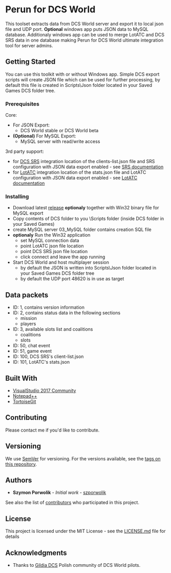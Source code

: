 # Perun for DCS World

This toolset extracts data from DCS World server and export it to local json file and UDP port. **Optional** windows app puts JSON data to MySQL database.
Additionaly windows app can be used to merge LotATC and DCS SRS data in one database making Perun for DCS World ultimate integration tool for server admins.

## Getting Started

You can use this toolkit with or without Windows app. Simple DCS export scripts will create JSON file which can be used for further processing, by default this file is created in Scripts\Json folder located in your Saved Games DCS folder tree.

### Prerequisites

Core:
 * For JSON Export:
   * DCS World stable or DCS World beta
 * **(Optional)** For MySQL Export:
   * MySQL server with read/write access

3rd party support:
 * for [DCS SRS](https://github.com/ciribob/DCS-SimpleRadioStandalone/releases) integration location of the clients-list.json file and SRS configuration with JSON data export enabled - see [SRS documentation](https://github.com/ciribob/DCS-SimpleRadioStandalone/wiki)
 * for [LotATC](https://www.lotatc.com/) integration location of the stats.json file and LotATC configuration with JSON data export enabled - see [LotATC documentation](https://www.lotatc.com/documentation/server_configuration.html)

### Installing

* Download latest [release](https://github.com/szporwolik/perun/releases) **optionaly** together with Win32 binary file for MySQL export
* Copy contents of DCS folder to you \Scripts folder (inside DCS folder in your Saved Games)
* create MySQL server 03_MySQL folder contains creation SQL file
* **optionaly** Run the Win32 application
	* set MySQL connection data
	* point LotATC json file location
	* point DCS SRS json file location
	* click connect and leave the app running
* Start DCS World and host multiplayer session
  * by default the JSON is written into Scripts\Json folder located in your Saved Games DCS folder tree
  * by default the UDP port 48620 is in use as target

## Data packets
* ID: 1, contains version information
* ID: 2, contains status data in the following sections
	* mission
	* players
* ID: 3, available slots list and coalitions
	* coalitions
	* slots
* ID: 50, chat event
* ID: 51, game event
* ID: 100, DCS SRS's client-list.json
* ID: 101, LotATC's stats.json

## Built With

* [VisualStudio 2017 Community](https://visualstudio.microsoft.com/vs/community/) 
* [Notepad++](https://notepad-plus-plus.org/)
* [TortoiseGit](https://tortoisegit.org/)

## Contributing

Please contact me if you'd like to contribute.

## Versioning

We use [SemVer](http://semver.org/) for versioning. For the versions available, see the [tags on this repository](https://github.com/szporwolik/perun/tags). 

## Authors

* **Szymon Porwolik** - *Initial work* - [szporwolik](https://github.com/szporwolik)

See also the list of [contributors](https://github.com/szporwolik/perun/contributors) who participated in this project.

## License

This project is licensed under the MIT License - see the [LICENSE.md](LICENSE.md) file for details

## Acknowledgments

* Thanks to [Gildia DCS](https://forum.gildia.org) Polish community of DCS World pilots.
